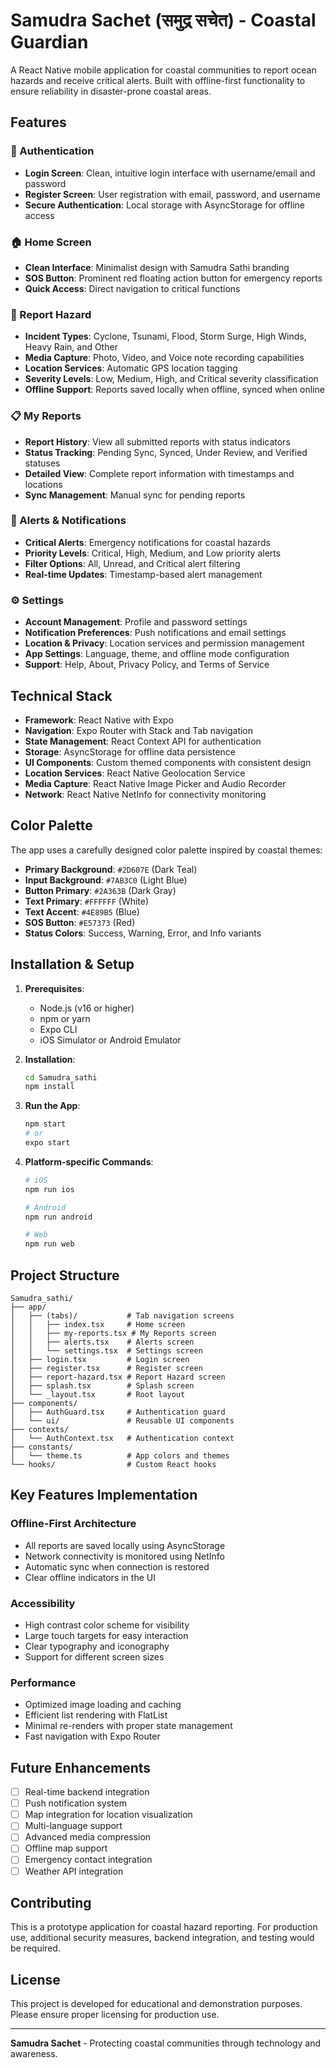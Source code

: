 # Samudra Sachet (समुद्र सचेत) - Coastal Guardian

A React Native mobile application for coastal communities to report ocean hazards and receive critical alerts. Built with offline-first functionality to ensure reliability in disaster-prone coastal areas.

## Features

### 🔐 Authentication
- **Login Screen**: Clean, intuitive login interface with username/email and password
- **Register Screen**: User registration with email, password, and username
- **Secure Authentication**: Local storage with AsyncStorage for offline access

### 🏠 Home Screen
- **Clean Interface**: Minimalist design with Samudra Sathi branding
- **SOS Button**: Prominent red floating action button for emergency reports
- **Quick Access**: Direct navigation to critical functions

### 📝 Report Hazard
- **Incident Types**: Cyclone, Tsunami, Flood, Storm Surge, High Winds, Heavy Rain, and Other
- **Media Capture**: Photo, Video, and Voice note recording capabilities
- **Location Services**: Automatic GPS location tagging
- **Severity Levels**: Low, Medium, High, and Critical severity classification
- **Offline Support**: Reports saved locally when offline, synced when online

### 📋 My Reports
- **Report History**: View all submitted reports with status indicators
- **Status Tracking**: Pending Sync, Synced, Under Review, and Verified statuses
- **Detailed View**: Complete report information with timestamps and locations
- **Sync Management**: Manual sync for pending reports

### 🔔 Alerts & Notifications
- **Critical Alerts**: Emergency notifications for coastal hazards
- **Priority Levels**: Critical, High, Medium, and Low priority alerts
- **Filter Options**: All, Unread, and Critical alert filtering
- **Real-time Updates**: Timestamp-based alert management

### ⚙️ Settings
- **Account Management**: Profile and password settings
- **Notification Preferences**: Push notifications and email settings
- **Location & Privacy**: Location services and permission management
- **App Settings**: Language, theme, and offline mode configuration
- **Support**: Help, About, Privacy Policy, and Terms of Service

## Technical Stack

- **Framework**: React Native with Expo
- **Navigation**: Expo Router with Stack and Tab navigation
- **State Management**: React Context API for authentication
- **Storage**: AsyncStorage for offline data persistence
- **UI Components**: Custom themed components with consistent design
- **Location Services**: React Native Geolocation Service
- **Media Capture**: React Native Image Picker and Audio Recorder
- **Network**: React Native NetInfo for connectivity monitoring

## Color Palette

The app uses a carefully designed color palette inspired by coastal themes:

- **Primary Background**: `#2D607E` (Dark Teal)
- **Input Background**: `#7AB3C0` (Light Blue)
- **Button Primary**: `#2A363B` (Dark Gray)
- **Text Primary**: `#FFFFFF` (White)
- **Text Accent**: `#4E89B5` (Blue)
- **SOS Button**: `#E57373` (Red)
- **Status Colors**: Success, Warning, Error, and Info variants

## Installation & Setup

1. **Prerequisites**:
   - Node.js (v16 or higher)
   - npm or yarn
   - Expo CLI
   - iOS Simulator or Android Emulator

2. **Installation**:
   ```bash
   cd Samudra_sathi
   npm install
   ```

3. **Run the App**:
   ```bash
   npm start
   # or
   expo start
   ```

4. **Platform-specific Commands**:
   ```bash
   # iOS
   npm run ios
   
   # Android
   npm run android
   
   # Web
   npm run web
   ```

## Project Structure

```
Samudra_sathi/
├── app/
│   ├── (tabs)/           # Tab navigation screens
│   │   ├── index.tsx     # Home screen
│   │   ├── my-reports.tsx # My Reports screen
│   │   ├── alerts.tsx    # Alerts screen
│   │   └── settings.tsx  # Settings screen
│   ├── login.tsx         # Login screen
│   ├── register.tsx      # Register screen
│   ├── report-hazard.tsx # Report Hazard screen
│   ├── splash.tsx        # Splash screen
│   └── _layout.tsx       # Root layout
├── components/
│   ├── AuthGuard.tsx     # Authentication guard
│   └── ui/               # Reusable UI components
├── contexts/
│   └── AuthContext.tsx   # Authentication context
├── constants/
│   └── theme.ts          # App colors and themes
└── hooks/                # Custom React hooks
```

## Key Features Implementation

### Offline-First Architecture
- All reports are saved locally using AsyncStorage
- Network connectivity is monitored using NetInfo
- Automatic sync when connection is restored
- Clear offline indicators in the UI

### Accessibility
- High contrast color scheme for visibility
- Large touch targets for easy interaction
- Clear typography and iconography
- Support for different screen sizes

### Performance
- Optimized image loading and caching
- Efficient list rendering with FlatList
- Minimal re-renders with proper state management
- Fast navigation with Expo Router

## Future Enhancements

- [ ] Real-time backend integration
- [ ] Push notification system
- [ ] Map integration for location visualization
- [ ] Multi-language support
- [ ] Advanced media compression
- [ ] Offline map support
- [ ] Emergency contact integration
- [ ] Weather API integration

## Contributing

This is a prototype application for coastal hazard reporting. For production use, additional security measures, backend integration, and testing would be required.

## License

This project is developed for educational and demonstration purposes. Please ensure proper licensing for production use.

---

**Samudra Sachet** - Protecting coastal communities through technology and awareness.
